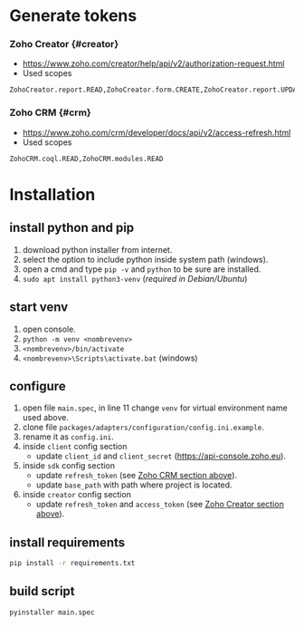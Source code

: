 # Generate tokens

### Zoho Creator {#creator}

- https://www.zoho.com/creator/help/api/v2/authorization-request.html
- Used scopes

```text
ZohoCreator.report.READ,ZohoCreator.form.CREATE,ZohoCreator.report.UPDATE,ZohoCreator.report.CREATE
```

### Zoho CRM {#crm}

- https://www.zoho.com/crm/developer/docs/api/v2/access-refresh.html
- Used scopes

```text
ZohoCRM.coql.READ,ZohoCRM.modules.READ
```

# Installation

## install python and pip

1. download python installer from internet.
2. select the option to include python inside system path (windows).
3. open a cmd and type `pip -v` and `python` to be sure are installed.
4. `sudo apt install python3-venv` (*required in Debian/Ubuntu*)

## start venv

1. open console.
1. `python -m venv <nombrevenv>`
1. `<nombrevenv>/bin/activate`
1. `<nombrevenv>\Scripts\activate.bat` (windows)

## configure

1. open file `main.spec`, in line 11 change `venv` for virtual environment name used above.
2. clone file `packages/adapters/configuration/config.ini.example`.
3. rename it as `config.ini`.
4. inside `client` config section
   - update `client_id` and `client_secret` (https://api-console.zoho.eu).
5. inside `sdk` config section
   - update `refresh_token` (see [Zoho CRM section above](#crm)).
   - update `base_path` with path where project is located.
6. inside `creator` config section
   - update `refresh_token` and `access_token` (see [Zoho Creator section above](#creator)).

## install requirements

```bash
pip install -r requirements.txt
```

## build script

```bash
pyinstaller main.spec
```
